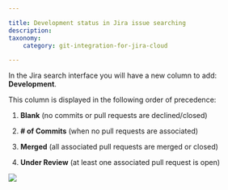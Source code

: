 ```yaml
---

title: Development status in Jira issue searching
description:
taxonomy:
    category: git-integration-for-jira-cloud

---
```

In the Jira search interface you will have a new column to add: **Development**.

This column is displayed in the following order of precedence:

1.  **Blank** (no commits or pull requests are declined/closed)

2.  **\# of Commits** (when no pull requests are associated)

3.  **Merged** (all associated pull requests are merged or closed)

4.  **Under Review** (at least one associated pull request is open)


![](https://bigbrassband.atlassian.net/wiki/download/attachments/1940914287/image-20200724-103833.png?version=1&modificationDate=1631349148620&cacheVersion=1&api=v2)

